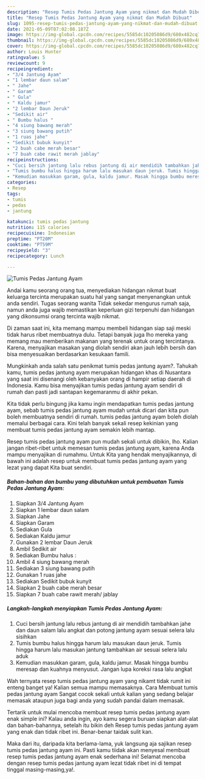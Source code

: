 ```yaml
---
description: "Resep Tumis Pedas Jantung Ayam yang nikmat dan Mudah Dibuat"
title: "Resep Tumis Pedas Jantung Ayam yang nikmat dan Mudah Dibuat"
slug: 1095-resep-tumis-pedas-jantung-ayam-yang-nikmat-dan-mudah-dibuat
date: 2021-05-09T07:02:08.187Z
image: https://img-global.cpcdn.com/recipes/5585dc10205086d9/680x482cq70/tumis-pedas-jantung-ayam-foto-resep-utama.jpg
thumbnail: https://img-global.cpcdn.com/recipes/5585dc10205086d9/680x482cq70/tumis-pedas-jantung-ayam-foto-resep-utama.jpg
cover: https://img-global.cpcdn.com/recipes/5585dc10205086d9/680x482cq70/tumis-pedas-jantung-ayam-foto-resep-utama.jpg
author: Louis Hunter
ratingvalue: 5
reviewcount: 9
recipeingredient:
- "3/4 Jantung Ayam"
- "1 lembar daun salam"
- " Jahe"
- " Garam"
- " Gula"
- " Kaldu jamur"
- "2 lembar Daun Jeruk"
- "Sedikit air"
- " Bumbu halus "
- "4 siung bawang merah"
- "3 siung bawang putih"
- "1 ruas jahe"
- "Sedikit bubuk kunyit"
- "2 buah cabe merah besar"
- "7 buah cabe rawit merah jablay"
recipeinstructions:
- "Cuci bersih jantung lalu rebus jantung di air mendidih tambahkan jahe dan daun salam lalu angkat dan potong jantung ayam sesuai selera lalu sisihkan"
- "Tumis bumbu halus hingga harum lalu masukan daun jeruk. Tumis hingga harum lalu masukan jantung tambahkan air sesuai selera lalu aduk"
- "Kemudian masukkan garam, gula, kaldu jamur. Masak hingga bumbu meresap dan kuahnya menyusut. Jangan lupa koreksi rasa lalu angkat"
categories:
- Resep
tags:
- tumis
- pedas
- jantung

katakunci: tumis pedas jantung 
nutrition: 115 calories
recipecuisine: Indonesian
preptime: "PT20M"
cooktime: "PT59M"
recipeyield: "3"
recipecategory: Lunch

---
```



![Tumis Pedas Jantung Ayam](https://img-global.cpcdn.com/recipes/5585dc10205086d9/680x482cq70/tumis-pedas-jantung-ayam-foto-resep-utama.jpg)

Andai kamu seorang orang tua, menyediakan hidangan nikmat buat keluarga tercinta merupakan suatu hal yang sangat menyenangkan untuk anda sendiri. Tugas seorang  wanita Tidak sekedar mengurus rumah saja, namun anda juga wajib memastikan keperluan gizi terpenuhi dan hidangan yang dikonsumsi orang tercinta wajib nikmat.

Di zaman  saat ini, kita memang mampu membeli hidangan siap saji meski tidak harus ribet membuatnya dulu. Tetapi banyak juga lho mereka yang memang mau memberikan makanan yang terenak untuk orang tercintanya. Karena, menyajikan masakan yang diolah sendiri akan jauh lebih bersih dan bisa menyesuaikan berdasarkan kesukaan famili. 



Mungkinkah anda salah satu penikmat tumis pedas jantung ayam?. Tahukah kamu, tumis pedas jantung ayam merupakan hidangan khas di Nusantara yang saat ini disenangi oleh kebanyakan orang di hampir setiap daerah di Indonesia. Kamu bisa menyajikan tumis pedas jantung ayam sendiri di rumah dan pasti jadi santapan kegemaranmu di akhir pekan.

Kita tidak perlu bingung jika kamu ingin mendapatkan tumis pedas jantung ayam, sebab tumis pedas jantung ayam mudah untuk dicari dan kita pun boleh membuatnya sendiri di rumah. tumis pedas jantung ayam boleh diolah memalui berbagai cara. Kini telah banyak sekali resep kekinian yang membuat tumis pedas jantung ayam semakin lebih mantap.

Resep tumis pedas jantung ayam pun mudah sekali untuk dibikin, lho. Kalian jangan ribet-ribet untuk memesan tumis pedas jantung ayam, karena Anda mampu menyajikan di rumahmu. Untuk Kita yang hendak menyajikannya, di bawah ini adalah resep untuk membuat tumis pedas jantung ayam yang lezat yang dapat Kita buat sendiri.

<!--inarticleads1-->

##### Bahan-bahan dan bumbu yang dibutuhkan untuk pembuatan Tumis Pedas Jantung Ayam:

1. Siapkan 3/4 Jantung Ayam
1. Siapkan 1 lembar daun salam
1. Siapkan  Jahe
1. Siapkan  Garam
1. Sediakan  Gula
1. Sediakan  Kaldu jamur
1. Gunakan 2 lembar Daun Jeruk
1. Ambil Sedikit air
1. Sediakan  Bumbu halus :
1. Ambil 4 siung bawang merah
1. Sediakan 3 siung bawang putih
1. Gunakan 1 ruas jahe
1. Sediakan Sedikit bubuk kunyit
1. Siapkan 2 buah cabe merah besar
1. Siapkan 7 buah cabe rawit merah/ jablay




<!--inarticleads2-->

##### Langkah-langkah menyiapkan Tumis Pedas Jantung Ayam:

1. Cuci bersih jantung lalu rebus jantung di air mendidih tambahkan jahe dan daun salam lalu angkat dan potong jantung ayam sesuai selera lalu sisihkan
1. Tumis bumbu halus hingga harum lalu masukan daun jeruk. Tumis hingga harum lalu masukan jantung tambahkan air sesuai selera lalu aduk
1. Kemudian masukkan garam, gula, kaldu jamur. Masak hingga bumbu meresap dan kuahnya menyusut. Jangan lupa koreksi rasa lalu angkat




Wah ternyata resep tumis pedas jantung ayam yang nikamt tidak rumit ini enteng banget ya! Kalian semua mampu memasaknya. Cara Membuat tumis pedas jantung ayam Sangat cocok sekali untuk kalian yang sedang belajar memasak ataupun juga bagi anda yang sudah pandai dalam memasak.

Tertarik untuk mulai mencoba membuat resep tumis pedas jantung ayam enak simple ini? Kalau anda ingin, ayo kamu segera buruan siapkan alat-alat dan bahan-bahannya, setelah itu bikin deh Resep tumis pedas jantung ayam yang enak dan tidak ribet ini. Benar-benar taidak sulit kan. 

Maka dari itu, daripada kita berlama-lama, yuk langsung aja sajikan resep tumis pedas jantung ayam ini. Pasti kamu tiidak akan menyesal membuat resep tumis pedas jantung ayam enak sederhana ini! Selamat mencoba dengan resep tumis pedas jantung ayam lezat tidak ribet ini di tempat tinggal masing-masing,ya!.

